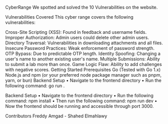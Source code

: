 CyberRange
We spotted and solved the 10 Vulnerabilities on the website.

Vulnerabilities Covered
This cyber range covers the following vulnerabilities:

Cross-Site Scripting (XSS): Found in feedback and username fields.
Improper Authorization: Admin users could delete other admin users.
Directory Traversal: Vulnerabilities in downloading attachments and all files.
Insecure Password Practices: Weak enforcement of password strength.
OTP Bypass: Due to predictable OTP length.
Identity Spoofing: Changing a user's name to another existing user's name.
Multiple Submissions: Ability to submit a lab more than once.
Game Logic Flaw: Ability to add challenges with negative scores.
Getting Started
Prerequisites
Go (Tested with Go 1.x)
Node.js and npm (or your preferred node package manager such as pnpm, yarn, or bun)
Backend Setup
• Navigate to the frontend directory • Run the following command: go run .

Backend Setup
• Navigate to the frontend directory • Run the following command: npm install • Then run the following command: npm run dev • Now the frontend should be running and accessible through port 3000.

Contributors
Freddy Amgad - Shahed Elmahlawy
